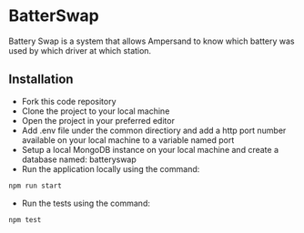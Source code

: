 # BatterSwap

Battery Swap is a system that allows Ampersand to know which battery was used by which driver at which station.

## Installation

- Fork this code repository
- Clone the project to your local machine
- Open the project in your preferred editor
- Add .env file under the common directiory and add a http port number available on your local machine to a variable named port  
- Setup a local MongoDB instance on your local machine and create a database named: batteryswap
- Run the application locally using the command:
```bash
npm run start
```
- Run the tests using the command:
```bash
npm test
```
